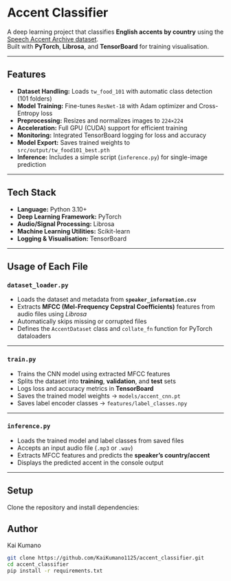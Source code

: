 # Accent Classifier

A deep learning project that classifies **English accents by country** using the [Speech Accent Archive dataset](https://www.kaggle.com/datasets/rtatman/speech-accent-archive).  
Built with **PyTorch**, **Librosa**, and **TensorBoard** for training visualisation.

---

##  Features
- **Dataset Handling:** Loads `tw_food_101` with automatic class detection (101 folders)
- **Model Training:** Fine-tunes `ResNet-18` with Adam optimizer and Cross-Entropy loss
- **Preprocessing:** Resizes and normalizes images to `224×224`
- **Acceleration:** Full GPU (CUDA) support for efficient training
- **Monitoring:** Integrated TensorBoard logging for loss and accuracy
- **Model Export:** Saves trained weights to `src/output/tw_food101_best.pth`
- **Inference:** Includes a simple script (`inference.py`) for single-image prediction


---

## Tech Stack

- **Language:** Python 3.10+
- **Deep Learning Framework:** PyTorch
- **Audio/Signal Processing:** Librosa
- **Machine Learning Utilities:** Scikit-learn
- **Logging & Visualisation:** TensorBoard


---
##  Usage of Each File

###  `dataset_loader.py`
- Loads the dataset and metadata from **`speaker_information.csv`**
- Extracts **MFCC (Mel-Frequency Cepstral Coefficients)** features from audio files using *Librosa*
- Automatically skips missing or corrupted files
- Defines the `AccentDataset` class and `collate_fn` function for PyTorch dataloaders

---

###  `train.py`
- Trains the CNN model using extracted MFCC features
- Splits the dataset into **training**, **validation**, and **test** sets
- Logs loss and accuracy metrics in **TensorBoard**
- Saves the trained model weights → `models/accent_cnn.pt`
- Saves label encoder classes → `features/label_classes.npy`

---

###  `inference.py`
- Loads the trained model and label classes from saved files
- Accepts an input audio file (`.mp3` or `.wav`)
- Extracts MFCC features and predicts the **speaker’s country/accent**
- Displays the predicted accent in the console output
---

## Setup
Clone the repository and install dependencies:

## Author
Kai Kumano 

```bash
git clone https://github.com/KaiKumano1125/accent_classifier.git
cd accent_classifier
pip install -r requirements.txt

